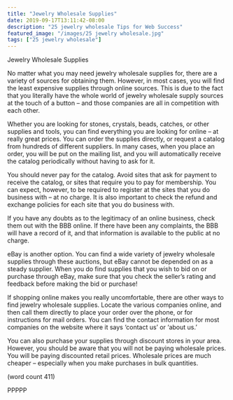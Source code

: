 ```yaml
---
title: "Jewelry Wholesale Supplies"
date: 2019-09-17T13:11:42-08:00
description: "25 jewelry wholesale Tips for Web Success"
featured_image: "/images/25 jewelry wholesale.jpg"
tags: ["25 jewelry wholesale"]
---
```


Jewelry Wholesale Supplies

No matter what you may need jewelry wholesale 
supplies for, there are a variety of sources for 
obtaining them. However, in most cases, you will 
find the least expensive supplies through online 
sources. This is due to the fact that you literally 
have the whole world of jewelry wholesale supply 
sources at the touch of a button – and those 
companies are all in competition with each other.

Whether you are looking for stones, crystals, 
beads, catches, or other supplies and tools, you 
can find everything you are looking for online – at 
really great prices. You can order the supplies 
directly, or request a catalog from hundreds of 
different suppliers. In many cases, when you place 
an order, you will be put on the mailing list, and 
you will automatically receive the catalog 
periodically without having to ask for it.

You should never pay for the catalog. Avoid sites 
that ask for payment to receive the catalog, or sites 
that require you to pay for membership. You can 
expect, however, to be required to register at the 
sites that you do business with – at no charge. It 
is also important to check the refund and exchange 
policies for each site that you do business with. 

If you have any doubts as to the legitimacy of an 
online business, check them out with the BBB 
online. If there have been any complaints, the BBB 
will have a record of it, and that information is 
available to the public at no charge. 

eBay is another option. You can find a wide variety 
of jewelry wholesale supplies through these 
auctions, but eBay cannot be depended on as a 
steady supplier. When you do find supplies that 
you wish to bid on or purchase through eBay, 
make sure that you check the seller’s rating and 
feedback before making the bid or purchase!

If shopping online makes you really uncomfortable, 
there are other ways to find jewelry wholesale 
supplies. Locate the various companies online, and 
then call them directly to place your order over the 
phone, or for instructions for mail orders. You can 
find the contact information for most companies on 
the website where it says ‘contact us’ or ‘about us.’

You can also purchase your supplies through 
discount stores in your area. However, you should 
be aware that you will not be paying wholesale 
prices. You will be paying discounted retail prices. 
Wholesale prices are much cheaper – especially 
when you make purchases in bulk quantities. 

(word count 411)

PPPPP

